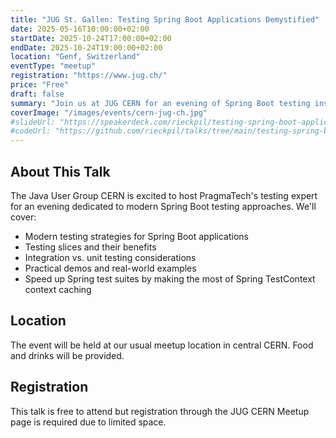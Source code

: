 ```yaml
---
title: "JUG St. Gallen: Testing Spring Boot Applications Demystified"
date: 2025-05-16T10:00:00+02:00
startDate: 2025-10-24T17:00:00+02:00
endDate: 2025-10-24T19:00:00+02:00
location: "Genf, Switzerland"
eventType: "meetup"
registration: "https://www.jug.ch/"
price: "Free"
draft: false
summary: "Join us at JUG CERN for an evening of Spring Boot testing insights and best practices."
coverImage: "/images/events/cern-jug-ch.jpg"
#slideUrl: "https://speakerdeck.com/rieckpil/testing-spring-boot-applications-demystified-jug-hh-2025"
#codeUrl: "https://github.com/rieckpil/talks/tree/main/testing-spring-boot-applications-demystified"
---
```


## About This Talk

The Java User Group CERN is excited to host PragmaTech's testing expert for an evening dedicated to modern Spring Boot testing approaches. We'll cover:

- Modern testing strategies for Spring Boot applications
- Testing slices and their benefits
- Integration vs. unit testing considerations
- Practical demos and real-world examples
- Speed up Spring test suites by making the most of Spring TestContext context caching

## Location

The event will be held at our usual meetup location in central CERN. Food and drinks will be provided.

## Registration

This talk is free to attend but registration through the JUG CERN Meetup page is required due to limited space.
